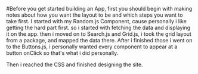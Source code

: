 #Before you get started building an App, first you should begin with making notes about how you want the layout to be and which steps you want to take first.
I started with my Random.js Component, cause personally i like getting the hard part first. so i started with fetching the data and displaying it on the app.
then i moved on to Search.js and Grid.js, i took the grid layout from a package, and mapped the data there.
After i finished those i went on to the Buttons.js, i personally wanted every component to appear at a button onClick so that's what i did personally.

Then i reached the CSS and finished designing the site.
